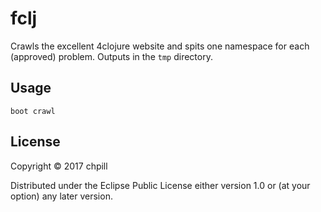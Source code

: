 # fclj

Crawls the excellent 4clojure website and spits one namespace for each
(approved) problem. Outputs in the `tmp` directory.

## Usage

```
boot crawl
```

## License

Copyright © 2017 chpill

Distributed under the Eclipse Public License either version 1.0 or (at
your option) any later version.
